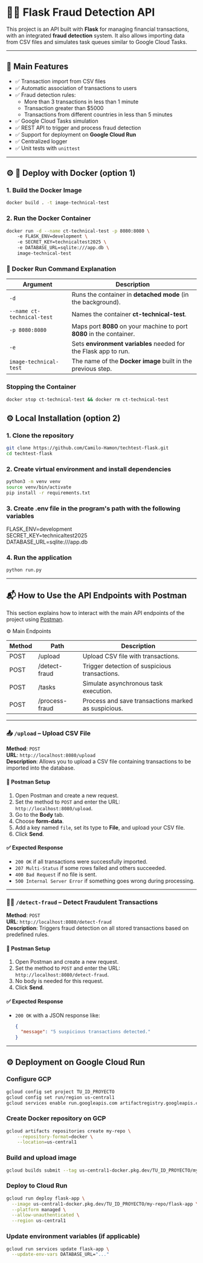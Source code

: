 # 🕵️‍♂️ Flask Fraud Detection API

This project is an API built with **Flask** for managing financial transactions, with an integrated **fraud detection** system. It also allows importing data from CSV files and simulates task queues similar to Google Cloud Tasks.

---

## 🚀 Main Features

- ✅ Transaction import from CSV files
- ✅ Automatic association of transactions to users
- ✅ Fraud detection rules:
  - More than 3 transactions in less than 1 minute
  - Transaction greater than $5000
  - Transactions from different countries in less than 5 minutes
- ✅ Google Cloud Tasks simulation
- ✅ REST API to trigger and process fraud detection
- ✅ Support for deployment on **Google Cloud Run**
- ✅ Centralized logger
- ✅ Unit tests with `unittest`

---

## ⚙️ 🚀 Deploy with Docker (option 1)

### 1. Build the Docker Image

```bash
docker build . -t image-technical-test
```
### 2. Run the Docker Container

```bash
docker run -d --name ct-technical-test -p 8080:8080 \  
    -e FLASK_ENV=development \  
    -e SECRET_KEY=technicaltest2025 \  
    -e DATABASE_URL=sqlite:///app.db \  
    image-technical-test
```

### 🧾 Docker Run Command Explanation

| Argument                       | Description                                                                 |
|-------------------------------|-----------------------------------------------------------------------------|
| `-d`                          | Runs the container in **detached mode** (in the background).               |
| `--name ct-technical-test`    | Names the container **ct-technical-test**.                                 |
| `-p 8080:8080`                | Maps port **8080** on your machine to port **8080** in the container.       |
| `-e`                          | Sets **environment variables** needed for the Flask app to run.            |
| `image-technical-test`        | The name of the **Docker image** built in the previous step.               |


### Stopping the Container

```bash
docker stop ct-technical-test && docker rm ct-technical-test
```

## ⚙️ Local Installation (option 2)

### 1. Clone the repository

```bash
git clone https://github.com/Camilo-Hamon/techtest-flask.git
cd techtest-flask
```


### 2. Create virtual environment and install dependencies

```bash
python3 -m venv venv
source venv/bin/activate
pip install -r requirements.txt
```

### 3. Create .env file in the program's path with the following variables
FLASK_ENV=development  
SECRET_KEY=technicaltest2025  
DATABASE_URL=sqlite:///app.db  

### 4. Run the application
```bash
python run.py
```

---


## 📬 How to Use the API Endpoints with Postman

This section explains how to interact with the main API endpoints of the project using [Postman](https://www.postman.com/).

⚙️ Main Endpoints

| Method | Path          | Description                                    |
|--------|---------------|------------------------------------------------|
| POST   | /upload       | Upload CSV file with transactions.         |
| POST   | /detect-fraud | Trigger detection of suspicious transactions. |
| POST   | /tasks        | Simulate asynchronous task execution.        |
| POST   | /process-fraud| Process and save transactions marked as suspicious. |

---

### 📤 `/upload` – Upload CSV File

**Method**: `POST`  
**URL**: `http://localhost:8080/upload`  
**Description**: Allows you to upload a CSV file containing transactions to be imported into the database.

#### 🔧 Postman Setup

1. Open Postman and create a new request.
2. Set the method to `POST` and enter the URL: `http://localhost:8080/upload`.
3. Go to the **Body** tab.
4. Choose **form-data**.
5. Add a key named `file`, set its type to **File**, and upload your CSV file.
6. Click **Send**.

#### ✅ Expected Response

- `200 OK` if all transactions were successfully imported.
- `207 Multi-Status` if some rows failed and others succeeded.
- `400 Bad Request` if no file is sent.
- `500 Internal Server Error` if something goes wrong during processing.

---

### 🕵️‍♀️ `/detect-fraud` – Detect Fraudulent Transactions

**Method**: `POST`  
**URL**: `http://localhost:8080/detect-fraud`  
**Description**: Triggers fraud detection on all stored transactions based on predefined rules.

#### 🔧 Postman Setup

1. Open Postman and create a new request.
2. Set the method to `POST` and enter the URL: `http://localhost:8080/detect-fraud`.
3. No body is needed for this request.
4. Click **Send**.

#### ✅ Expected Response

- `200 OK` with a JSON response like:
  ```json
  {
    "message": "5 suspicious transactions detected."
  }

---

## ⚙️ Deployment on Google Cloud Run

### Configure GCP

```bash
gcloud config set project TU_ID_PROYECTO
gcloud config set run/region us-central1
gcloud services enable run.googleapis.com artifactregistry.googleapis.com
```
### Create Docker repository on GCP

```bash
gcloud artifacts repositories create my-repo \
    --repository-format=docker \
    --location=us-central1
```

### Build and upload image

```bash
gcloud builds submit --tag us-central1-docker.pkg.dev/TU_ID_PROYECTO/my-repo/flask-app
```

### Deploy to Cloud Run

```bash
gcloud run deploy flask-app \
  --image us-central1-docker.pkg.dev/TU_ID_PROYECTO/my-repo/flask-app \
  --platform managed \
  --allow-unauthenticated \
  --region us-central1

```

### Update environment variables (if applicable)

```bash
gcloud run services update flask-app \
  --update-env-vars DATABASE_URL="..."
```
